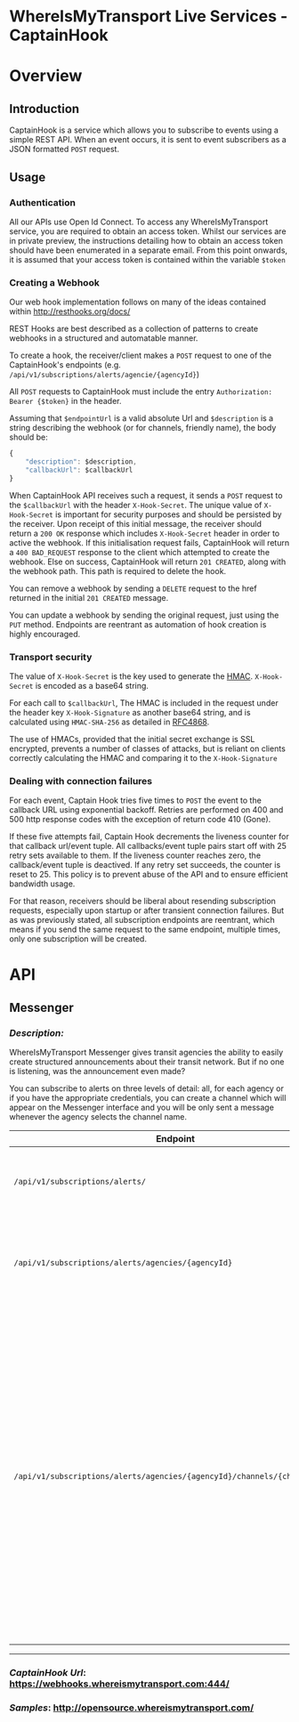 # **WhereIsMyTransport Live Services - CaptainHook**

# Overview 

## Introduction 
CaptainHook is a service which allows you to subscribe to events using a 
simple REST API. When an event occurs, it is sent to event subscribers
as a JSON formatted `POST` request.   

## Usage

### Authentication

All our APIs use Open Id Connect. To access any WhereIsMyTransport service, you are required to obtain an access token. 
Whilst our services are in private preview, the instructions detailing how to obtain an access token should
have been enumerated in a separate email. From this point onwards, it is assumed that your access token 
is contained within the variable `$token`

### Creating a Webhook

[//]: # (This is) 

Our web hook implementation follows on many of the ideas contained within http://resthooks.org/docs/

REST Hooks are best described as a collection of patterns to create webhooks in a structured and automatable manner.


To create a hook, the receiver/client makes a `POST` request to one of the CaptainHook's endpoints (e.g. `/api/v1/subscriptions/alerts/agencie/{agencyId}`)

All `POST` requests to CaptainHook must include the entry `Authorization: 
Bearer {$token}` in the header. 

Assuming that  `$endpointUrl` is a valid absolute Url and `$description` is a string describing the webhook 
(or for channels, friendly name), the body should be:

```javascript
{
    "description": $description,
    "callbackUrl": $callbackUrl        
}
```

When CaptainHook API receives such a request, it sends a `POST` request to the `$callbackUrl` with the header `X-Hook-Secret`.
The unique value of `X-Hook-Secret` is important for security purposes and should be 
persisted by the receiver. Upon receipt of this initial message, the receiver should  
return a `200 OK` response which includes `X-Hook-Secret` header in order to active 
the webhook. If this initialisation request fails, CaptainHook will return  a 
`400 BAD_REQUEST` response to the client which attempted to create the webhook.
Else on success, CaptainHook will return `201 CREATED`, along with the webhook path.
This path is required to delete the hook.

You can remove a webhook by sending a `DELETE` request to the 
href returned in the initial `201 CREATED` message.

You can update a webhook by sending the original request, just using the `PUT` method.
Endpoints are reentrant as automation of hook creation is highly encouraged.
     
### Transport security

The value of `X-Hook-Secret` is the key used to generate the 
[HMAC](https://en.wikipedia.org/wiki/Hash-based_message_authentication_code). 
`X-Hook-Secret` is encoded as a base64 string.
 
For each call to `$callbackUrl`, The HMAC is included in the request
under the header key `X-Hook-Signature` as another base64 string, 
and is calculated using `HMAC-SHA-256` as detailed in 
[RFC4868](https://tools.ietf.org/html/rfc4868).

The use of HMACs, provided that the initial secret exchange is SSL encrypted,
prevents a number of classes of attacks, but is reliant on clients correctly
calculating the HMAC and comparing it to the `X-Hook-Signature`

### Dealing with connection failures

For each event, Captain Hook tries five times to `POST` the event to the callback URL 
using exponential backoff. Retries are performed on 400 and 500 http 
response codes with the exception of return code 410 (Gone).

If these five attempts fail, Captain Hook decrements the liveness counter for that 
callback url/event tuple. All callbacks/event tuple pairs
start off with 25 retry sets available to them. If the liveness counter reaches zero,
the callback/event tuple is deactived. If any retry set succeeds, 
the counter is reset to 25. This policy is to prevent abuse of the API and to ensure 
efficient bandwidth usage. 

For that reason, receivers should be liberal about resending subscription requests, 
especially upon startup or after transient connection failures. But as was previously
stated, all subscription endpoints are reentrant, which means if you send the same
request to the same endpoint, multiple times, only one subscription will be created.

# API

## Messenger

### *Description:*

WhereIsMyTransport Messenger gives transit agencies the ability to easily create structured announcements
about their transit network. But if no one is listening, was the announcement even made? 

You can subscribe to alerts on three levels of detail: all, for each agency or if you 
have the appropriate credentials, you can create a channel which will appear on the Messenger
interface and you will be only sent a message whenever the agency selects the channel name.  

 
| Endpoint     | Description |
|--------------|------------ |
| `/api/v1/subscriptions/alerts/`                                           | Creates a webhook which receives announcements from *any* agency.                         |
| `/api/v1/subscriptions/alerts/agencies/{agencyId}`                        | Creates a webhook which receives announcements whenever `$agencyId` posts an announcement |
| `/api/v1/subscriptions/alerts/agencies/{agencyId}/channels/{channelName}` | Creates a webhook which receives announcements whenever `$agencyId` posts an announcement to `$channelName`. This also creates the channel if it doesn't already exist. Note that a channel can only have a single webhook, and if the channel already exists, this webhook is replaced. Only clients who have `$agencyId's` credentials can create a webhook of this type. |


------------

### *CaptainHook Url*:  https://webhooks.whereismytransport.com:444/
### *Samples*:  http://opensource.whereismytransport.com/
